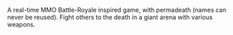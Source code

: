 A real-time MMO Battle-Royale inspired game, with permadeath (names can never be reused). Fight others to the death in a giant arena with various weapons.